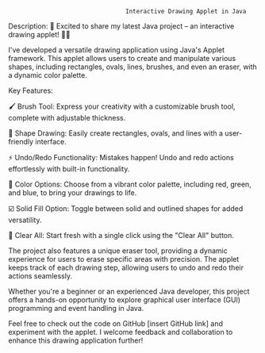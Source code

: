                                      Interactive Drawing Applet in Java

Description:
🚀 Excited to share my latest Java project – an interactive drawing applet! 🎨✨

I've developed a versatile drawing application using Java's Applet framework. This applet allows users to create and manipulate various shapes, including rectangles, ovals, lines, brushes, and even an eraser, with a dynamic color palette.

Key Features:

🖌️ Brush Tool: Express your creativity with a customizable brush tool, complete with adjustable thickness.

📐 Shape Drawing: Easily create rectangles, ovals, and lines with a user-friendly interface.

⚡ Undo/Redo Functionality: Mistakes happen! Undo and redo actions effortlessly with built-in functionality.

🌈 Color Options: Choose from a vibrant color palette, including red, green, and blue, to bring your drawings to life.

☑️ Solid Fill Option: Toggle between solid and outlined shapes for added versatility.

🔄 Clear All: Start fresh with a single click using the "Clear All" button.

The project also features a unique eraser tool, providing a dynamic experience for users to erase specific areas with precision. The applet keeps track of each drawing step, allowing users to undo and redo their actions seamlessly.

Whether you're a beginner or an experienced Java developer, this project offers a hands-on opportunity to explore graphical user interface (GUI) programming and event handling in Java.

Feel free to check out the code on GitHub [insert GitHub link] and experiment with the applet. I welcome feedback and collaboration to enhance this drawing application further!

